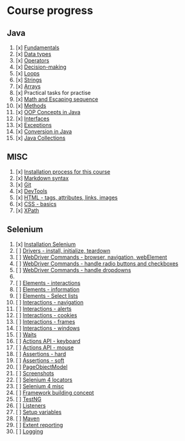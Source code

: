 # Course progress 

## Java 

1. [x] [Fundamentals](fundamentals/markdown/Fundamentals.md)
2. [x] [Data types](fundamentals/0markdown/DataTypes.md)
3. [x] [Operators](fundamentals/markdown/Operators.md)
4. [x] [Decision-making](fundamentals/markdown/DecisionMaking.md)
5. [x] [Loops](fundamentals/markdown/Loops.md)
6. [x] [Strings](fundamentals/markdown/Strings.md)
7. [x] [Arrays](fundamentals/markdown/Arrays.md)
8. [x] Practical tasks for practise
9. [x] [Math and Escaping sequence](fundamentals/markdown/Misc.md)
10. [x] [Methods](fundamentals/markdown/Methods.md)
11. [x] [OOP Concepts in Java](fundamentals/markdown/OOP.md)
12. [x] [Interfaces](fundamentals/markdown/OOP2.md)
14. [x] [Exceptions](fundamentals/markdown/Exceptions.md)
15. [x] [Conversion in Java](fundamentals/markdown/Conversion.md)
16. [x] [Java Collections](fundamentals/markdown/Collections.md)

## MISC

1. [x] [Installation process for this course](installations/basicSetup.md)
2. [x] [Markdown syntax](misc/Markdown.md)
3. [x] [Git](misc/Git.md)
4. [x] [DevTools](misc/DevTools.md)
5. [x] [HTML - tags, attributes, links, images](misc/Html.md)
6. [x] [CSS - basics](locators/markdown/CssSelectors.md)
7. [x] [XPath](locators/markdown/Xpath.md)

## Selenium

1. [x] [Installation Selenium]()
2. [ ] [Drivers - install, initialize, teardown]()
3. [ ] [WebDriver Commands - browser, navigation, webElement]()
4. [ ] [WebDriver Commands - handle radio buttons and checkboxes]()
5. [ ] [WebDriver Commands - handle dropdowns]()
6. 
7. [ ] [Elements - interactions]()
8. [ ] [Elements - information]()
9. [ ] [Elements - Select lists]()
10. [ ] [Interactions - navigation]()
11. [ ] [Interactions - alerts]()
12. [ ] [Interactions - cookies]()
13. [ ] [Interactions - frames]()
14. [ ] [Interactions - windows]()
15. [ ] [Waits]()
16. [ ] [Actions API - keyboard]()
17. [ ] [Actions API - mouse]()
18. [ ] [Assertions - hard]()
19. [ ] [Assertions - soft]()
20. [ ] [PageObjectModel]()
21. [ ] [Screenshots]()
22. [ ] [Selenium 4 locators]()
23. [ ] [Selenium 4 misc]()
24. [ ] [Framework building concept]()
25. [ ] [TestNG]()
26. [ ] [Listeners]()
27. [ ] [Setup variables]()
28. [ ] [Maven]()
29. [ ] [Extent reporting]()
30. [ ] [Logging]()


